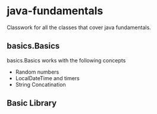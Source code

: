 # java-fundamentals
Classwork for all the classes that cover java fundamentals.

## basics.Basics

basics.Basics works with the following concepts

- Random numbers
- LocalDateTime and timers
- String Concatination

## Basic Library

